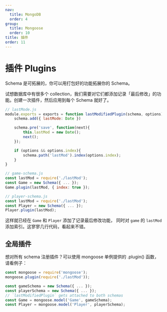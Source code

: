 ```yaml
---
nav:
  title: MongoDB
  order: 4
group:
  title: Mongoose
  order: 10
title: 插件
order: 11
---
```


# 插件 Plugins

Schema 是可拓展的，你可以用打包好的功能拓展你的 Schema。

试想数据库中有很多个 collection，我们需要对它们都添加记录「最后修改」的功能。创建一次插件，然后应用到每个 Schema 就好了。

```js
// lastMode.js
module.exports = exports = function lastModifiedPlugin(schema, options){
    schema.add({ lastMode: Date })

    schema.pre('save', function(next){
        this.lastMod = new Date();
        next();
    });

    if (options && options.index){
        schema.path('lastMod').index(options.index);
    }
}

// game-schema.js
const lastMod = require('./lastMod');
const Game = new Schema({ ... });
Game.plugin(lastMod, { index: true });

// player-schema.js
const lastMod = require('./lastMod');
const Player = new Schema({ ... });
Player.plugin(lastMod);
```

这样就已经在 `Game` 和 `Player` 添加了记录最后修改功能， 同时对 `game` 的 `lastMod` 添加索引。这寥寥几行代码，看起来不错。

## 全局插件

想对所有 schema 注册插件？可以使用 mongoose 单例提供的 .plugin() 函数，请看例子：

```js
const mongoose = require('mongoose');
mongoose.plugin(require('./lastMod'));

const gameSchema = new Schema({ ... });
const playerSchema = new Schema({ ... });
// `lastModifiedPlugin` gets attached to both schemas
const Game = mongoose.model('Game', gameSchema);
const Player = mongoose.model('Player', playerSchema);
```
